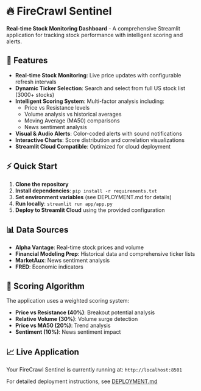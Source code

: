 # 🔥 FireCrawl Sentinel

**Real-time Stock Monitoring Dashboard** - A comprehensive Streamlit application for tracking stock performance with intelligent scoring and alerts.

## 🚀 Features

- **Real-time Stock Monitoring**: Live price updates with configurable refresh intervals
- **Dynamic Ticker Selection**: Search and select from full US stock list (3000+ stocks)
- **Intelligent Scoring System**: Multi-factor analysis including:
  - Price vs Resistance levels
  - Volume analysis vs historical averages  
  - Moving Average (MA50) comparisons
  - News sentiment analysis
- **Visual & Audio Alerts**: Color-coded alerts with sound notifications
- **Interactive Charts**: Score distribution and correlation visualizations
- **Streamlit Cloud Compatible**: Optimized for cloud deployment

## ⚡ Quick Start

1. **Clone the repository**
2. **Install dependencies**: `pip install -r requirements.txt`
3. **Set environment variables** (see DEPLOYMENT.md for details)
4. **Run locally**: `streamlit run app/app.py`
5. **Deploy to Streamlit Cloud** using the provided configuration

## 📊 Data Sources

- **Alpha Vantage**: Real-time stock prices and volume
- **Financial Modeling Prep**: Historical data and comprehensive ticker lists
- **MarketAux**: News sentiment analysis
- **FRED**: Economic indicators

## 🎯 Scoring Algorithm

The application uses a weighted scoring system:
- **Price vs Resistance (40%)**: Breakout potential analysis
- **Relative Volume (30%)**: Volume surge detection
- **Price vs MA50 (20%)**: Trend analysis
- **Sentiment (10%)**: News sentiment impact

## 📈 Live Application

Your FireCrawl Sentinel is currently running at: `http://localhost:8501`

For detailed deployment instructions, see [DEPLOYMENT.md](DEPLOYMENT.md)
